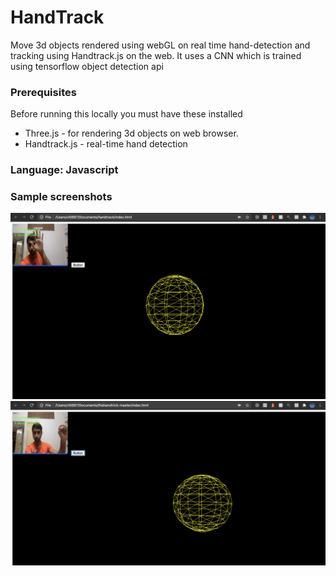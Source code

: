 

# HandTrack

Move 3d objects rendered using webGL on real time hand-detection and tracking using Handtrack.js on the web. It uses a CNN which is trained using tensorflow object detection api

### Prerequisites
Before running this locally you must have these installed
- Three.js - for rendering 3d objects on web browser.
- Handtrack.js - real-time hand detection
### Language: Javascript

### Sample screenshots

![](left.png)
![](Center.png)


